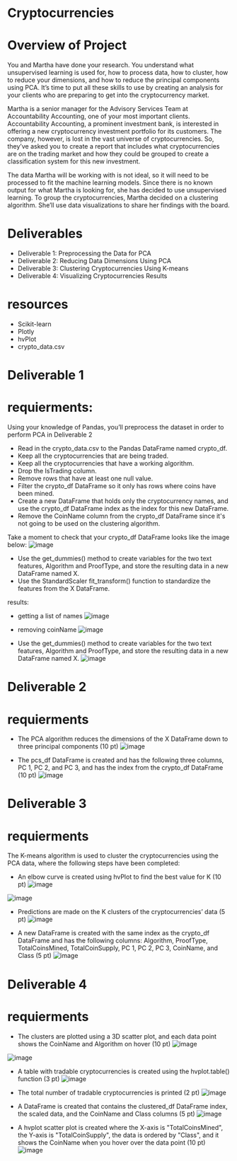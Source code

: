 # Cryptocurrencies

# Overview of Project
You and Martha have done your research. You understand what unsupervised learning is used for, how to process data, how to cluster, how to reduce your dimensions, and how to reduce the principal components using PCA. It’s time to put all these skills to use by creating an analysis for your clients who are preparing to get into the cryptocurrency market.

Martha is a senior manager for the Advisory Services Team at Accountability Accounting, one of your most important clients. Accountability Accounting, a prominent investment bank, is interested in offering a new cryptocurrency investment portfolio for its customers. The company, however, is lost in the vast universe of cryptocurrencies. So, they’ve asked you to create a report that includes what cryptocurrencies are on the trading market and how they could be grouped to create a classification system for this new investment.

The data Martha will be working with is not ideal, so it will need to be processed to fit the machine learning models. Since there is no known output for what Martha is looking for, she has decided to use unsupervised learning. To group the cryptocurrencies, Martha decided on a clustering algorithm. She’ll use data visualizations to share her findings with the board.

# Deliverables 
* Deliverable 1: Preprocessing the Data for PCA
* Deliverable 2: Reducing Data Dimensions Using PCA
* Deliverable 3: Clustering Cryptocurrencies Using K-means
* Deliverable 4: Visualizing Cryptocurrencies Results

# resources
* Scikit-learn
* Plotly
* hvPlot
* crypto_data.csv

# Deliverable 1 

# requierments: 
Using your knowledge of Pandas, you’ll preprocess the dataset in order to perform PCA in Deliverable 2

* Read in the crypto_data.csv to the Pandas DataFrame named crypto_df.
* Keep all the cryptocurrencies that are being traded.
* Keep all the cryptocurrencies that have a working algorithm.
* Drop the IsTrading column.
* Remove rows that have at least one null value.
* Filter the crypto_df DataFrame so it only has rows where coins have been mined.
* Create a new DataFrame that holds only the cryptocurrency names, and use the crypto_df DataFrame index as the index for this new DataFrame.
* Remove the CoinName column from the crypto_df DataFrame since it's not going to be used on the clustering algorithm.

Take a moment to check that your crypto_df DataFrame looks like the image below:
![image](https://user-images.githubusercontent.com/89880015/149634924-b9d8b58b-9409-41e6-acb8-e56e93199187.png)

* Use the get_dummies() method to create variables for the two text features, Algorithm and ProofType, and store the resulting data in a new DataFrame named X.
* Use the StandardScaler fit_transform() function to standardize the features from the X DataFrame.

results: 

* getting a list of names 
![image](https://user-images.githubusercontent.com/89880015/149635110-de967c0c-1533-42ed-90a6-c070449eaf60.png)

* removing coinName
![image](https://user-images.githubusercontent.com/89880015/149635124-714cc3f4-9566-4a15-984e-8b0f77095d11.png)

* Use the get_dummies() method to create variables for the two text features, Algorithm and ProofType, and store the resulting data in a new DataFrame named X.
![image](https://user-images.githubusercontent.com/89880015/149635164-ee05b68a-f8d6-452f-bd67-d4863bca2076.png)

# Deliverable 2

# requierments
* The PCA algorithm reduces the dimensions of the X DataFrame down to three principal components (10 pt)
![image](https://user-images.githubusercontent.com/89880015/149635644-9e54848d-9b83-43f4-8824-c0fbac7c0e27.png)

* The pcs_df DataFrame is created and has the following three columns, PC 1, PC 2, and PC 3, and has the index from the crypto_df DataFrame (10 pt)
![image](https://user-images.githubusercontent.com/89880015/149635652-c1743da1-e730-4ea6-9cb6-8e6dfd8c7cec.png)

# Deliverable 3

# requierments

The K-means algorithm is used to cluster the cryptocurrencies using the PCA data, where the following steps have been completed:

* An elbow curve is created using hvPlot to find the best value for K (10 pt)
![image](https://user-images.githubusercontent.com/89880015/149635948-4f72c0f6-cb36-47c6-89f2-66773d07b52c.png)

![image](https://user-images.githubusercontent.com/89880015/149635939-e3fb91c4-f787-42ea-b991-1e0ab517fd8d.png)

* Predictions are made on the K clusters of the cryptocurrencies’ data (5 pt)
![image](https://user-images.githubusercontent.com/89880015/149635971-04a803eb-bae7-4d83-82a5-53cc20c9d02c.png)

* A new DataFrame is created with the same index as the crypto_df DataFrame and has the following columns: Algorithm, ProofType, TotalCoinsMined, TotalCoinSupply, PC 1, PC 2, PC 3, CoinName, and Class (5 pt)
![image](https://user-images.githubusercontent.com/89880015/149636031-af0fed39-6c0e-4387-bd57-eaceb07503bf.png)

# Deliverable 4

# requierments 

* The clusters are plotted using a 3D scatter plot, and each data point shows the CoinName and Algorithm on hover (10 pt)
![image](https://user-images.githubusercontent.com/89880015/149636094-fae1013e-96be-4361-8711-070d8ff8081b.png)

![image](https://user-images.githubusercontent.com/89880015/149636106-f7b22a38-8c7e-45b6-9260-0538c9f5b026.png)

* A table with tradable cryptocurrencies is created using the hvplot.table() function (3 pt)
![image](https://user-images.githubusercontent.com/89880015/149636214-e9853cc2-a749-473e-82a4-d81dc285162b.png)



* The total number of tradable cryptocurrencies is printed (2 pt)
![image](https://user-images.githubusercontent.com/89880015/149636167-460fcb73-fa9f-4ac1-83db-a96ae85c0e4a.png)

* A DataFrame is created that contains the clustered_df DataFrame index, the scaled data, and the CoinName and Class columns (5 pt)
![image](https://user-images.githubusercontent.com/89880015/149636247-a942eb04-a9cd-4776-8995-b9570bcb08ea.png)


* A hvplot scatter plot is created where the X-axis is "TotalCoinsMined", the Y-axis is "TotalCoinSupply", the data is ordered by "Class", and it shows the CoinName when you   hover over the data point (10 pt)
![image](https://user-images.githubusercontent.com/89880015/149636261-219efa65-4e36-465d-836f-ee84f2669553.png)


